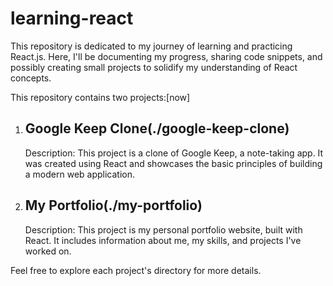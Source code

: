 # learning-react
This repository is dedicated to my journey of learning and practicing React.js. Here, I'll be documenting my progress, sharing code snippets, and possibly creating small projects to solidify my understanding of React concepts.

This repository contains two projects:[now]

1. ## Google Keep Clone(./google-keep-clone)
   Description: This project is a clone of Google Keep, a note-taking app. It was created using React and showcases the basic principles of building a modern web application.

2. ## My Portfolio(./my-portfolio)
   Description: This project is my personal portfolio website, built with React. It includes information about me, my skills, and projects I've worked on.

Feel free to explore each project's directory for more details.

